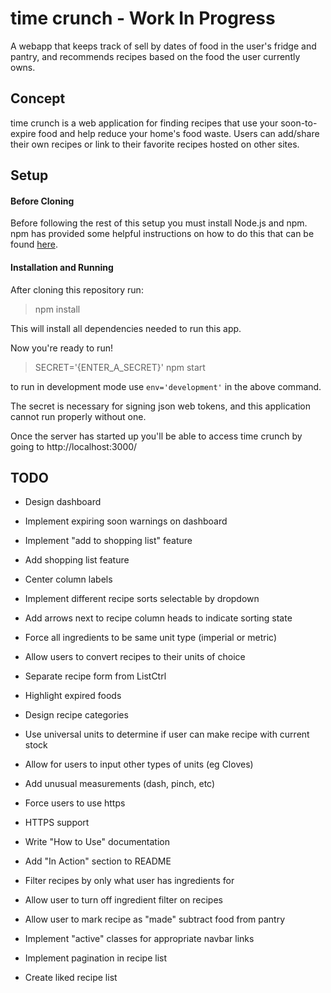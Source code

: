 # time crunch - Work In Progress

A webapp that keeps track of sell by dates of food in the user's fridge and pantry, and recommends recipes based on the food the user currently owns.

## Concept

time crunch is a web application for finding recipes that use your soon-to-expire food and help reduce your home's food waste. Users can add/share their own recipes or link to their favorite recipes hosted on other sites.

## Setup

#### Before Cloning

Before following the rest of this setup you must install Node.js and npm. npm has provided some helpful instructions on how to do this that can be found [here](https://docs.npmjs.com/getting-started/installing-node).

#### Installation and Running

After cloning this repository run:

>npm install

This will install all dependencies needed to run this app.

Now you're ready to run!

>SECRET='{ENTER_A_SECRET}' npm start

to run in development mode use `env='development'` in the above command.

The secret is necessary for signing json web tokens, and this application cannot run properly without one.

Once the server has started up you'll be able to access time crunch by going to http://localhost:3000/

## TODO

* Design dashboard

* Implement expiring soon warnings on dashboard

* Implement "add to shopping list" feature

* Add shopping list feature

* Center column labels

* Implement different recipe sorts selectable by dropdown

* Add arrows next to recipe column heads to indicate sorting state

* Force all ingredients to be same unit type (imperial or metric)

* Allow users to convert recipes to their units of choice

* Separate recipe form from ListCtrl

* Highlight expired foods

* Design recipe categories

* Use universal units to determine if user can make recipe with current stock

* Allow for users to input other types of units (eg Cloves)

* Add unusual measurements (dash, pinch, etc)

* Force users to use https

* HTTPS support

* Write "How to Use" documentation

* Add "In Action" section to README

* Filter recipes by only what user has ingredients for

* Allow user to turn off ingredient filter on recipes

* Allow user to mark recipe as "made" subtract food from pantry

* Implement "active" classes for appropriate navbar links

* Implement pagination in recipe list

* Create liked recipe list